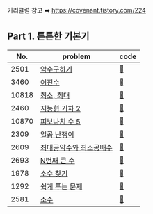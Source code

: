 커리큘럼 참고 ➡️ https://covenant.tistory.com/224

## Part 1. 튼튼한 기본기
| No.   | problem                                             | code                                                                                 |
|-------|-----------------------------------------------------|--------------------------------------------------------------------------------------|
| 2501  | [약수구하기](https://www.acmicpc.net/problem/2501)       | [📝](https://github.com/miseongk/Algorithm/blob/master/BAEKJOON/Part/Part1/2501.py)  |
| 3460  | [이진수](https://www.acmicpc.net/problem/3460)         | [📝](https://github.com/miseongk/Algorithm/blob/master/BAEKJOON/Part/Part1/3460.py)  |
 | 10818 | [최소, 최대](https://www.acmicpc.net/problem/10818)     | [📝](https://github.com/miseongk/Algorithm/blob/master/BAEKJOON/Part/Part1/10818.py) |
| 2460  | [지능형 기차 2](https://www.acmicpc.net/problem/2460)    | [📝](https://github.com/miseongk/Algorithm/blob/master/BAEKJOON/Part/Part1/2460.py)  |
| 10870 | [피보나치 수 5](https://www.acmicpc.net/problem/10870)   | [📝](https://github.com/miseongk/Algorithm/blob/master/BAEKJOON/Part/Part1/10870.py) |
| 2309 | [일곱 난쟁이](https://www.acmicpc.net/problem/2309)      | [📝](https://github.com/miseongk/Algorithm/blob/master/BAEKJOON/Part/Part1/2309.py)  |
| 2609 | [최대공약수와 최소공배수](https://www.acmicpc.net/problem/2609) | [📝](https://github.com/miseongk/Algorithm/blob/master/BAEKJOON/Part/Part1/2609.py)  |
 | 2693 | [N번째 큰 수](https://www.acmicpc.net/problem/2693)     | [📝](https://github.com/miseongk/Algorithm/blob/master/BAEKJOON/Part/Part1/2693.py)  |
 | 1978 | [소수 찾기](https://www.acmicpc.net/problem/1978) | [📝](https://github.com/miseongk/Algorithm/blob/master/BAEKJOON/Part/Part1/1978.py) |
| 1292 | [쉽게 푸는 문제](https://www.acmicpc.net/problem/1292) | [📝](https://github.com/miseongk/Algorithm/blob/master/BAEKJOON/Part/Part1/1292.py) |
| 2581 | [소수](https://www.acmicpc.net/problem/2581) | [📝](https://github.com/miseongk/Algorithm/blob/master/BAEKJOON/Part/Part1/2581.py)|